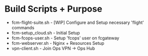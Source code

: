 # Build Scripts + Purpose
* fcm-flight-suite.sh - [WIP] Configure and Setup necessary 'flight' commands
* fcm-setup_cloud.sh - Initial Setup
* fcm-fcops-user.sh - Setup 'fcops' user on fcgateway
* fcm-webserver.sh - Nginx + Resources Setup
* vpn-client.sh - Join Ops VPN -> Ops Hub

